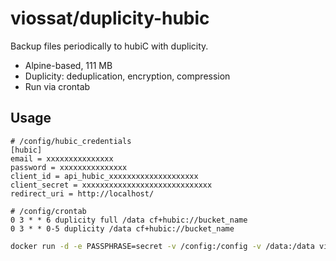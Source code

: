 # viossat/duplicity-hubic

Backup files periodically to hubiC with duplicity.

- Alpine-based, 111 MB
- Duplicity: deduplication, encryption, compression
- Run via crontab

## Usage

```
# /config/hubic_credentials
[hubic]
email = xxxxxxxxxxxxxxx
password = xxxxxxxxxxxxxxx
client_id = api_hubic_xxxxxxxxxxxxxxxxxxxx
client_secret = xxxxxxxxxxxxxxxxxxxxxxxxxxxxx
redirect_uri = http://localhost/

# /config/crontab
0 3 * * 6 duplicity full /data cf+hubic://bucket_name
0 3 * * 0-5 duplicity /data cf+hubic://bucket_name
```

```bash
docker run -d -e PASSPHRASE=secret -v /config:/config -v /data:/data viossat/duplicity-hubic
```
